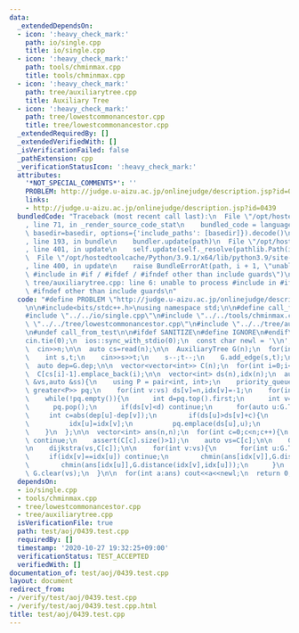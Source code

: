 ```yaml
---
data:
  _extendedDependsOn:
  - icon: ':heavy_check_mark:'
    path: io/single.cpp
    title: io/single.cpp
  - icon: ':heavy_check_mark:'
    path: tools/chminmax.cpp
    title: tools/chminmax.cpp
  - icon: ':heavy_check_mark:'
    path: tree/auxiliarytree.cpp
    title: Auxiliary Tree
  - icon: ':heavy_check_mark:'
    path: tree/lowestcommonancestor.cpp
    title: tree/lowestcommonancestor.cpp
  _extendedRequiredBy: []
  _extendedVerifiedWith: []
  _isVerificationFailed: false
  _pathExtension: cpp
  _verificationStatusIcon: ':heavy_check_mark:'
  attributes:
    '*NOT_SPECIAL_COMMENTS*': ''
    PROBLEM: http://judge.u-aizu.ac.jp/onlinejudge/description.jsp?id=0439
    links:
    - http://judge.u-aizu.ac.jp/onlinejudge/description.jsp?id=0439
  bundledCode: "Traceback (most recent call last):\n  File \"/opt/hostedtoolcache/Python/3.9.1/x64/lib/python3.9/site-packages/onlinejudge_verify/documentation/build.py\"\
    , line 71, in _render_source_code_stat\n    bundled_code = language.bundle(stat.path,\
    \ basedir=basedir, options={'include_paths': [basedir]}).decode()\n  File \"/opt/hostedtoolcache/Python/3.9.1/x64/lib/python3.9/site-packages/onlinejudge_verify/languages/cplusplus.py\"\
    , line 193, in bundle\n    bundler.update(path)\n  File \"/opt/hostedtoolcache/Python/3.9.1/x64/lib/python3.9/site-packages/onlinejudge_verify/languages/cplusplus_bundle.py\"\
    , line 401, in update\n    self.update(self._resolve(pathlib.Path(included), included_from=path))\n\
    \  File \"/opt/hostedtoolcache/Python/3.9.1/x64/lib/python3.9/site-packages/onlinejudge_verify/languages/cplusplus_bundle.py\"\
    , line 400, in update\n    raise BundleErrorAt(path, i + 1, \"unable to process\
    \ #include in #if / #ifdef / #ifndef other than include guards\")\nonlinejudge_verify.languages.cplusplus_bundle.BundleErrorAt:\
    \ tree/auxiliarytree.cpp: line 6: unable to process #include in #if / #ifdef /\
    \ #ifndef other than include guards\n"
  code: "#define PROBLEM \"http://judge.u-aizu.ac.jp/onlinejudge/description.jsp?id=0439\"\
    \n\n#include<bits/stdc++.h>\nusing namespace std;\n\n#define call_from_test\n\
    #include \"../../io/single.cpp\"\n#include \"../../tools/chminmax.cpp\"\n#include\
    \ \"../../tree/lowestcommonancestor.cpp\"\n#include \"../../tree/auxiliarytree.cpp\"\
    \n#undef call_from_test\n\n#ifdef SANITIZE\n#define IGNORE\n#endif\n\nsigned main(){\n\
    cin.tie(0);\n  ios::sync_with_stdio(0);\n  const char newl = '\\n';\n\n  int n;\n\
    \  cin>>n;\n\n  auto cs=read(n);\n\n  AuxiliaryTree G(n);\n  for(int i=1;i<n;i++){\n\
    \    int s,t;\n    cin>>s>>t;\n    s--;t--;\n    G.add_edge(s,t);\n  }\n  G.build();\n\
    \  auto dep=G.dep;\n\n  vector<vector<int>> C(n);\n  for(int i=0;i<n;i++)\n  \
    \  C[cs[i]-1].emplace_back(i);\n\n  vector<int> ds(n),idx(n);\n  auto dijkstra=[&](auto\
    \ &vs,auto &ss){\n    using P = pair<int, int>;\n    priority_queue<P, vector<P>,\
    \ greater<P>> pq;\n    for(int v:vs) ds[v]=n,idx[v]=-1;\n    for(int s:ss) ds[s]=0,idx[s]=s,pq.emplace(ds[s],s);\n\
    \    while(!pq.empty()){\n      int d=pq.top().first;\n      int v=pq.top().second;\n\
    \      pq.pop();\n      if(ds[v]<d) continue;\n      for(auto u:G.T[v]){\n   \
    \     int c=abs(dep[u]-dep[v]);\n        if(ds[u]>ds[v]+c){\n          ds[u]=ds[v]+c;\n\
    \          idx[u]=idx[v];\n          pq.emplace(ds[u],u);\n        }\n      }\n\
    \    }\n  };\n\n  vector<int> ans(n,n);\n  for(int c=0;c<n;c++){\n    if(C[c].empty())\
    \ continue;\n    assert(C[c].size()>1);\n    auto vs=C[c];\n\n    G.query(vs);\n\
    \n    dijkstra(vs,C[c]);\n\n    for(int v:vs){\n      for(int u:G.T[v]){\n   \
    \     if(idx[v]==idx[u]) continue;\n        chmin(ans[idx[v]],G.distance(idx[v],idx[u]));\n\
    \        chmin(ans[idx[u]],G.distance(idx[v],idx[u]));\n      }\n    }\n\n   \
    \ G.clear(vs);\n  }\n\n  for(int a:ans) cout<<a<<newl;\n  return 0;\n}\n"
  dependsOn:
  - io/single.cpp
  - tools/chminmax.cpp
  - tree/lowestcommonancestor.cpp
  - tree/auxiliarytree.cpp
  isVerificationFile: true
  path: test/aoj/0439.test.cpp
  requiredBy: []
  timestamp: '2020-10-27 19:32:25+09:00'
  verificationStatus: TEST_ACCEPTED
  verifiedWith: []
documentation_of: test/aoj/0439.test.cpp
layout: document
redirect_from:
- /verify/test/aoj/0439.test.cpp
- /verify/test/aoj/0439.test.cpp.html
title: test/aoj/0439.test.cpp
---
```


